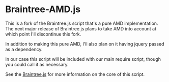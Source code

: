 # Braintree-AMD.js

This is a fork of the Braintree.js script that's a pure AMD implementation. The next major release of Braintree.js plans to take AMD into account at which point I'll discontinue this fork.

In addition to making this pure AMD, I'll also plan on it having jquery passed as a dependency.

In our case this script will be included with our main require script, though you could call it as necessary.

See the [Braintree.js](https://github.com/braintree/braintree.js) for more information on the core of this script.
